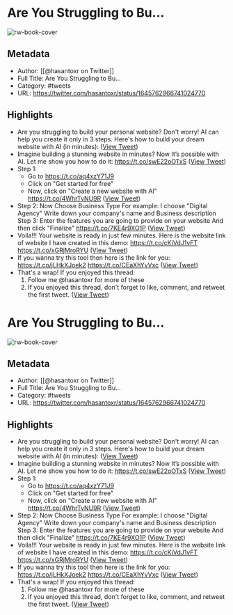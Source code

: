 # Are You Struggling to Bu...

![rw-book-cover](https://pbs.twimg.com/profile_images/1581916687628087296/YFTwuoXE.jpg)

## Metadata
- Author: [[@hasantoxr on Twitter]]
- Full Title: Are You Struggling to Bu...
- Category: #tweets
- URL: https://twitter.com/hasantoxr/status/1645762966741024770

## Highlights
- Are you struggling to build your personal website?
  Don't worry! AI can help you create it only in 3 steps.
  Here's how to build your dream website with AI (in minutes): ([View Tweet](https://twitter.com/hasantoxr/status/1645762966741024770))
- Imagine building a stunning website in minutes?
  Now It’s possible with AI.
  Let me show you how to do it: https://t.co/swE22oOTxS ([View Tweet](https://twitter.com/hasantoxr/status/1645763020826501120))
- Step 1: 
  - Go to https://t.co/aq4xzY71J9
  - Click on "Get started for free" 
  - Now, click on "Create a new website with AI" https://t.co/4WhrTvNU9R ([View Tweet](https://twitter.com/hasantoxr/status/1645763042087452674))
- Step 2:
  Now Choose Business Type 
  For example: I choose "Digital Agency"
  Write down your company's name and Business description
  Step 3:
  Enter the features you are going to provide on your website
  And then click "Finalize" https://t.co/7KE4r9XO1P ([View Tweet](https://twitter.com/hasantoxr/status/1645763081115521024))
- Voila!!!
  Your website is ready in just few minutes.
  Here is the website link of website I have created in this demo:
  https://t.co/cKiVdJ1vFT https://t.co/xGRjMroRYU ([View Tweet](https://twitter.com/hasantoxr/status/1645763122735480833))
- If you wanna try this tool then here is the link for you:
  https://t.co/jLHkXJoek2 https://t.co/CEaXhYvVxc ([View Tweet](https://twitter.com/hasantoxr/status/1645763181719977986))
- That's a wrap!
  If you enjoyed this thread:
  1. Follow me @hasantoxr for more of these
  2. If you enjoyed this thread, don't forget to like, comment, and retweet the first tweet. ([View Tweet](https://twitter.com/hasantoxr/status/1645763185390022658))
# Are You Struggling to Bu...

![rw-book-cover](https://pbs.twimg.com/profile_images/1581916687628087296/YFTwuoXE.jpg)

## Metadata
- Author: [[@hasantoxr on Twitter]]
- Full Title: Are You Struggling to Bu...
- Category: #tweets
- URL: https://twitter.com/hasantoxr/status/1645762966741024770

## Highlights
- Are you struggling to build your personal website?
  Don't worry! AI can help you create it only in 3 steps.
  Here's how to build your dream website with AI (in minutes): ([View Tweet](https://twitter.com/hasantoxr/status/1645762966741024770))
- Imagine building a stunning website in minutes?
  Now It’s possible with AI.
  Let me show you how to do it: https://t.co/swE22oOTxS ([View Tweet](https://twitter.com/hasantoxr/status/1645763020826501120))
- Step 1: 
  - Go to https://t.co/aq4xzY71J9
  - Click on "Get started for free" 
  - Now, click on "Create a new website with AI" https://t.co/4WhrTvNU9R ([View Tweet](https://twitter.com/hasantoxr/status/1645763042087452674))
- Step 2:
  Now Choose Business Type 
  For example: I choose "Digital Agency"
  Write down your company's name and Business description
  Step 3:
  Enter the features you are going to provide on your website
  And then click "Finalize" https://t.co/7KE4r9XO1P ([View Tweet](https://twitter.com/hasantoxr/status/1645763081115521024))
- Voila!!!
  Your website is ready in just few minutes.
  Here is the website link of website I have created in this demo:
  https://t.co/cKiVdJ1vFT https://t.co/xGRjMroRYU ([View Tweet](https://twitter.com/hasantoxr/status/1645763122735480833))
- If you wanna try this tool then here is the link for you:
  https://t.co/jLHkXJoek2 https://t.co/CEaXhYvVxc ([View Tweet](https://twitter.com/hasantoxr/status/1645763181719977986))
- That's a wrap!
  If you enjoyed this thread:
  1. Follow me @hasantoxr for more of these
  2. If you enjoyed this thread, don't forget to like, comment, and retweet the first tweet. ([View Tweet](https://twitter.com/hasantoxr/status/1645763185390022658))

